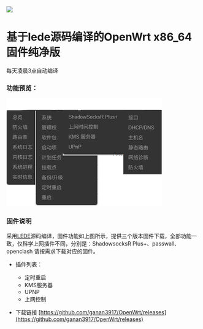 
<img width="768" src="./images/openwrt.png"/>
  
# 基于lede源码编译的OpenWrt x86_64固件纯净版

每天凌晨3点自动编译

### 功能预览：

<img src="./images/lede.png"/>
 
### 固件说明

采用[LEDE](https://github.com/coolsnowwolf/lede)源码编译，固件功能如上图所示，提供三个版本固件下载，全部功能一致，仅科学上网插件不同，分别是：ShadowsocksR Plus+、passwall、openclash 请按需求下载对应的固件。

- 插件列表：
   - 定时重启
   - KMS服务器
   - UPNP
   - 上网控制

- 下载链接
[https://github.com/ganan3917/OpenWrt/releases](https://github.com/ganan3917/OpenWrt/releases)

